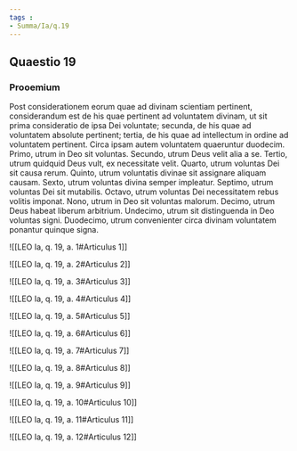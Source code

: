 ```yaml
---
tags : 
- Summa/Ia/q.19
---
```


## Quaestio 19

### Prooemium

Post considerationem eorum quae ad divinam scientiam pertinent, considerandum est de his quae pertinent ad voluntatem divinam, ut sit prima consideratio de ipsa Dei voluntate; secunda, de his quae ad voluntatem absolute pertinent; tertia, de his quae ad intellectum in ordine ad voluntatem pertinent. Circa ipsam autem voluntatem quaeruntur duodecim. Primo, utrum in Deo sit voluntas. Secundo, utrum Deus velit alia a se. Tertio, utrum quidquid Deus vult, ex necessitate velit. Quarto, utrum voluntas Dei sit causa rerum. Quinto, utrum voluntatis divinae sit assignare aliquam causam. Sexto, utrum voluntas divina semper impleatur. Septimo, utrum voluntas Dei sit mutabilis. Octavo, utrum voluntas Dei necessitatem rebus volitis imponat. Nono, utrum in Deo sit voluntas malorum. Decimo, utrum Deus habeat liberum arbitrium. Undecimo, utrum sit distinguenda in Deo voluntas signi. Duodecimo, utrum convenienter circa divinam voluntatem ponantur quinque signa.

![[LEO Ia, q. 19, a. 1#Articulus 1]]

![[LEO Ia, q. 19, a. 2#Articulus 2]]

![[LEO Ia, q. 19, a. 3#Articulus 3]]

![[LEO Ia, q. 19, a. 4#Articulus 4]]

![[LEO Ia, q. 19, a. 5#Articulus 5]]

![[LEO Ia, q. 19, a. 6#Articulus 6]]

![[LEO Ia, q. 19, a. 7#Articulus 7]]

![[LEO Ia, q. 19, a. 8#Articulus 8]]

![[LEO Ia, q. 19, a. 9#Articulus 9]]

![[LEO Ia, q. 19, a. 10#Articulus 10]]

![[LEO Ia, q. 19, a. 11#Articulus 11]]

![[LEO Ia, q. 19, a. 12#Articulus 12]]

